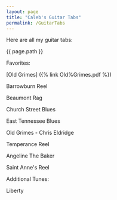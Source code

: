 ```yaml
---
layout: page
title: "Caleb's Guitar Tabs"
permalink: /GuitarTabs
---
```


Here are all my guitar tabs:

{{ page.path }}

Favorites:

[Old Grimes] ({% link Old%Grimes.pdf %})


Barrowburn Reel


Beaumont Rag


Church Street Blues


East Tennessee Blues


Old Grimes - Chris Eldridge


Temperance Reel


Angeline The Baker


Saint Anne's Reel






Additional Tunes:


Liberty



